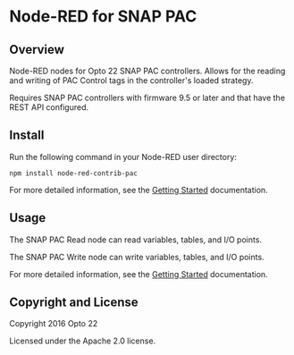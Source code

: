 # Node-RED for SNAP PAC

## Overview

Node-RED nodes for Opto 22 SNAP PAC controllers. Allows for the reading and writing of PAC Control tags in the controller's loaded strategy.

Requires SNAP PAC controllers with firmware 9.5 or later and that have the REST API configured.

## Install

Run the following command in your Node-RED user directory:
 
    npm install node-red-contrib-pac

For more detailed information, see the [Getting Started](http://98.112.44.168/nodered/pac/getting-started/) documentation.

## Usage

The SNAP PAC Read node can read variables, tables, and I/O points.

The SNAP PAC Write node can write variables, tables, and I/O points.

For more detailed information, see the [Getting Started](http://98.112.44.168/nodered/pac/getting-started/) documentation.

## Copyright and License

Copyright 2016 Opto 22

Licensed under the Apache 2.0 license.


